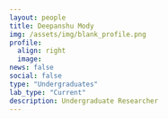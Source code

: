 ```yaml
---
layout: people
title: Deepanshu Mody
img: /assets/img/blank_profile.png
profile:
  align: right
  image:
news: false
social: false
type: "Undergraduates"
lab_type: "Current"
description: Undergraduate Researcher
---
```


